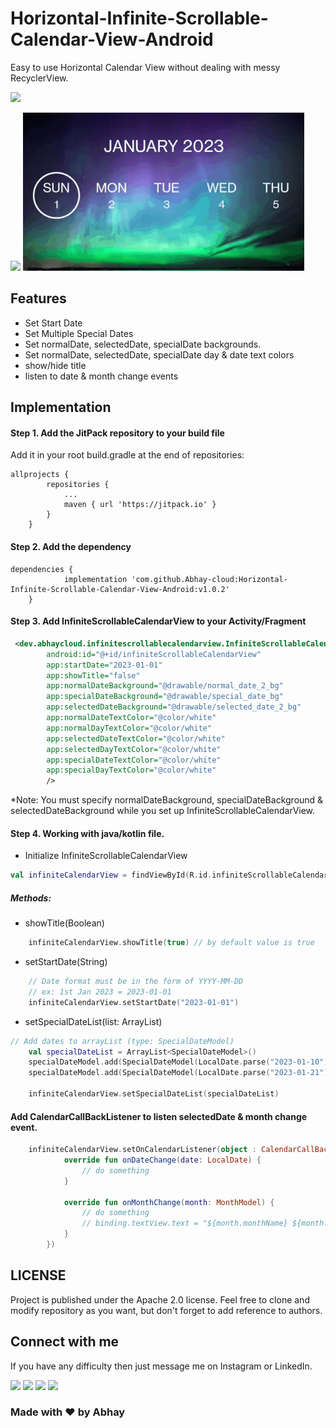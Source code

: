 
# Horizontal-Infinite-Scrollable-Calendar-View-Android

Easy to use Horizontal Calendar View without dealing with messy RecyclerView.

[![](https://jitpack.io/v/Abhay-cloud/Horizontal-Infinite-Scrollable-Calendar-View-Android.svg)](https://jitpack.io/#Abhay-cloud/Horizontal-Infinite-Scrollable-Calendar-View-Android)

<img src="previews/Media_221106_193241.gif" width="450"/> <img src="previews/lv_0_2022110620-1667745815681.gif" width="450" />

## Features
- Set Start Date
- Set Multiple Special Dates
- Set normalDate, selectedDate, specialDate backgrounds.
- Set normalDate, selectedDate, specialDate day & date text colors
- show/hide title
- listen to date & month change events

## Implementation
#### Step 1. Add the JitPack repository to your build file
Add it in your root build.gradle at the end of repositories:
```
allprojects {
		repositories {
			...
			maven { url 'https://jitpack.io' }
		}
	}
```

#### Step 2. Add the dependency

```
dependencies {
	        implementation 'com.github.Abhay-cloud:Horizontal-Infinite-Scrollable-Calendar-View-Android:v1.0.2'
	}
```

#### Step 3. Add InfiniteScrollableCalendarView to your Activity/Fragment
```xml
 <dev.abhaycloud.infinitescrollablecalendarview.InfiniteScrollableCalendarView
        android:id="@+id/infiniteScrollableCalendarView"
        app:startDate="2023-01-01"
        app:showTitle="false"
        app:normalDateBackground="@drawable/normal_date_2_bg"
        app:specialDateBackground="@drawable/special_date_bg"
        app:selectedDateBackground="@drawable/selected_date_2_bg"
        app:normalDateTextColor="@color/white"
        app:normalDayTextColor="@color/white"
        app:selectedDateTextColor="@color/white"
        app:selectedDayTextColor="@color/white"
        app:specialDateTextColor="@color/white"
        app:specialDayTextColor="@color/white"
        />
```        
*Note: You must specify normalDateBackground, specialDateBackground & selectedDateBackground while you set up InfiniteScrollableCalendarView.

#### Step 4. Working with java/kotlin file.
- Initialize InfiniteScrollableCalendarView
```kotlin
val infiniteCalendarView = findViewById(R.id.infiniteScrollableCalendarView)
```

##### Methods:
- showTitle(Boolean)
```kotlin
    infiniteCalendarView.showTitle(true) // by default value is true
```

- setStartDate(String)

```kotlin
    // Date format must be in the form of YYYY-MM-DD
    // ex: 1st Jan 2023 = 2023-01-01
    infiniteCalendarView.setStartDate("2023-01-01")
```

- setSpecialDateList(list: ArrayList<SpecialDateModel>)
```kotlin
// Add dates to arrayList (type: SpecialDateModel)
    val specialDateList = ArrayList<SpecialDateModel>()
    specialDateModel.add(SpecialDateModel(LocalDate.parse("2023-01-10")))
    specialDateModel.add(SpecialDateModel(LocalDate.parse("2023-01-21")))

    infiniteCalendarView.setSpecialDateList(specialDateList)
```

#### Add CalendarCallBackListener to listen selectedDate & month change event.
```kotlin
    infiniteCalendarView.setOnCalendarListener(object : CalendarCallBackListener{
            override fun onDateChange(date: LocalDate) {
                // do something
            }

            override fun onMonthChange(month: MonthModel) {
                // do something
                // binding.textView.text = "${month.monthName} ${month.year}"
            }
        })
```

 ## LICENSE
Project is published under the Apache 2.0 license. Feel free to clone and modify repository as you want, but don't forget to add reference to authors.

## Connect with me
If you have any difficulty then just message me on Instagram or LinkedIn.

[![](https://img.shields.io/badge/LinkedIn-0077B5?style=for-the-badge&logo=linkedin&logoColor=white)](https://www.linkedin.com/in/abhaysing-bhosale-7177a91a5/)
[![](https://img.shields.io/badge/Twitter-1DA1F2?style=for-the-badge&logo=twitter&logoColor=white)](https://twitter.com/Abhay_Developer)
[![](https://img.shields.io/badge/Instagram-E4405F?style=for-the-badge&logo=instagram&logoColor=white)](https://www.instagram.com/its_sn_abhay/)
[![](https://img.shields.io/badge/Telegram-2CA5E0?style=for-the-badge&logo=telegram&logoColor=white)](https://t.me/abhaycloud)


### Made with ❤️ by Abhay
